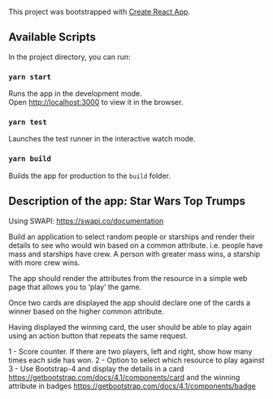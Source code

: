 This project was bootstrapped with [Create React App](https://github.com/facebook/create-react-app).

## Available Scripts
In the project directory, you can run:

### `yarn start`
Runs the app in the development mode.<br />
Open [http://localhost:3000](http://localhost:3000) to view it in the browser.

### `yarn test`
Launches the test runner in the interactive watch mode.<br />

### `yarn build`
Builds the app for production to the `build` folder.<br />

## Description of the app: Star Wars Top Trumps

Using SWAPI: https://swapi.co/documentation

Build an application to select random people or starships and render their details to see who would win based on a common attribute.
i.e. people have mass and starships have crew. A person with greater mass wins, a starship with more crew wins. 

The app should render the attributes from the resource in a simple web page that allows you to ‘play’ the game. 

Once two cards are displayed the app should declare one of the cards a winner based on the higher common attribute.

Having displayed the winning card, the user should be able to play again using an action button that repeats the same request.

1 - Score counter. If there are two players, left and right, show how many times each side has won.
2 - Option to select which resource to play against
3 - Use Bootstrap-4 and display the details in a card https://getbootstrap.com/docs/4.1/components/card  and the winning attribute in badges https://getbootstrap.com/docs/4.1/components/badge
